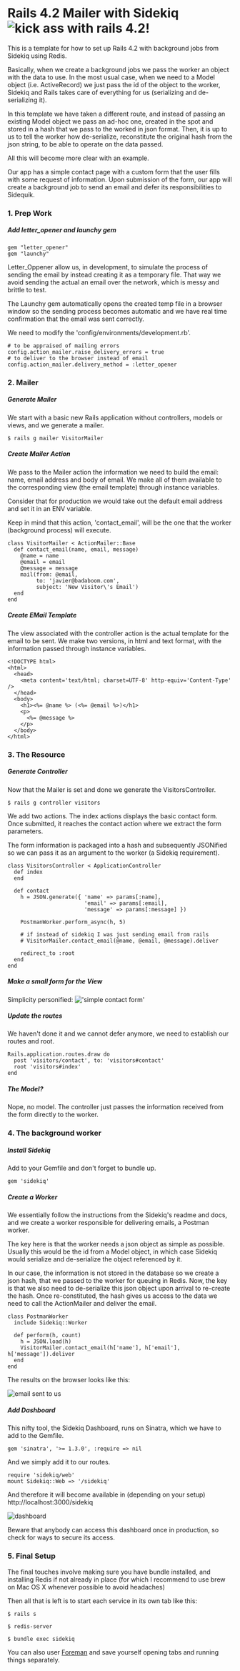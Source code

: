 # Rails 4.2 Mailer with Sidekiq ![kick ass with rails 4.2!](public/nonsense.png)

This is a template for how to set up Rails 4.2 with background jobs from Sidekiq using Redis.

Basically, when we create a background jobs we pass the worker an object with the data to use. In the most usual case, when we need to a Model object (i.e. ActiveRecord) we just pass the id of the object to the worker, Sidekiq and Rails takes care of everything for us (serializing and de-serializing it).

In this template we have taken a different route, and instead of passing an existing Model object we pass an ad-hoc one, created in the spot and stored in a hash that we pass to the worked in json format. Then, it is up to us to tell the worker how de-serialize, reconstitute the original hash from the json string, to be able to operate on the data passed.

All this will become more clear with an example.

Our app has a simple contact page with a custom form that the user fills with some request of information. Upon submission of the form, our app will create a background job to send an email and defer its responsibilities to Sidequik.


### 1. Prep Work

##### Add letter_opener and launchy gem

```
gem "letter_opener"
gem "launchy"
```

Letter_Oppener allow us, in development, to simulate the process of sending the email by instead creating it as a temporary file. That way we avoid sending the actual an email over the network, which is messy and brittle to test.

The Launchy gem automatically opens the created temp file in a browser window so the sending process becomes automatic and we have real time confirmation that the email was sent correctly.

We need to modify the 'config/environments/development.rb'.

```
# to be appraised of mailing errors
config.action_mailer.raise_delivery_errors = true
# to deliver to the browser instead of email
config.action_mailer.delivery_method = :letter_opener
```
### 2. Mailer

##### Generate Mailer

We start with a basic new Rails application without controllers, models or views, and we generate a mailer.

```
$ rails g mailer VisitorMailer
```

##### Create Mailer Action

We pass to the Mailer action the information we need to build the email: name, email address and body of email. We make all of them available to the corresponding view (the email template) through instance variables.

Consider that for production we would take out the default email address and set it in an ENV variable.

Keep in mind that this action, 'contact_email', will be the one that the worker (background process) will execute.

```
class VisitorMailer < ActionMailer::Base
  def contact_email(name, email, message)
    @name = name
    @email = email
    @message = message
    mail(from: @email,
         to: 'javier@badaboom.com',
         subject: 'New Visitor\'s Email')
  end
end
```

##### Create EMail Template

The view associated with the controller action is the actual template for the email to be sent. We make two versions, in html and text format, with the information passed through instance variables.

```
<!DOCTYPE html>
<html>
  <head>
    <meta content='text/html; charset=UTF-8' http-equiv='Content-Type' />
  </head>
  <body>
    <h1><%= @name %> (<%= @email %>)</h1>
    <p>
      <%= @message %>
    </p>
  </body>
</html>
```

### 3. The Resource

##### Generate Controller

Now that the Mailer is set and done we generate the VisitorsController.

```
$ rails g controller visitors
```

We add two actions. The index actions displays the basic contact form. Once submitted, it reaches  the contact action where we extract the form parameters.

The form information is packaged into a hash and subsequently JSONified so we can pass it as an argument to the worker (a Sidekiq requirement).

```
class VisitorsController < ApplicationController
  def index
  end

  def contact
    h = JSON.generate({ 'name' => params[:name],
                        'email' => params[:email],
                        'message' => params[:message] })

    PostmanWorker.perform_async(h, 5)

    # if instead of sidekiq I was just sending email from rails
    # VisitorMailer.contact_email(@name, @email, @message).deliver

    redirect_to :root
  end
end
```

##### Make a small form for the View

Simplicity personified:
!['simple contact form'](public/form.png)

##### Update the routes

We haven't done it and we cannot defer anymore, we need to establish our routes and root.

```
Rails.application.routes.draw do
  post 'visitors/contact', to: 'visitors#contact'
  root 'visitors#index'
end
```

##### The Model?

Nope, no model. The controller just passes the information received from the form directly to the worker.

### 4. The background worker

##### Install Sidekiq

Add to your Gemfile and don't forget to bundle up.

```
gem 'sidekiq'
```

##### Create a Worker

We essentially follow the instructions from the Sidekiq's readme and docs, and we create a worker responsible for delivering emails, a Postman worker.

The key here is that the worker needs a json object as simple as possible. Usually this would be the id from a Model object, in which case Sidekiq would serialize and de-serialize the object referenced by it.

In our case, the information is not stored in the database so we create a json hash, that we passed to the worker for queuing in Redis. Now, the key is that we also need to de-serialize this json object upon arrival to re-create the hash. Once re-constituted, the hash gives us access to the data we need to call the ActionMailer and deliver the email.

```
class PostmanWorker
  include Sidekiq::Worker

  def perform(h, count)
    h = JSON.load(h)
    VisitorMailer.contact_email(h['name'], h['email'], h['message']).deliver
  end
end
```

The results on the browser looks like this:

![email sent to us](public/email.png)

##### Add Dashboard

This nifty tool, the Sidekiq Dashboard, runs on Sinatra, which we have to add to the Gemfile.

```
gem 'sinatra', '>= 1.3.0', :require => nil
```

And we simply add it to our routes.

```
require 'sidekiq/web'
mount Sidekiq::Web => '/sidekiq'
```

And therefore it will become available in (depending on your setup) http://localhost:3000/sidekiq

![dashboard](public/dashboard.png)

Beware that anybody can access this dashboard once in production, so check for ways to secure its access.

### 5. Final Setup

The final touches involve making sure you have bundle installed, and installing Redis if not already in place (for which I recommend to use brew on Mac OS X whenever possible to avoid headaches)

Then all that is left is to start each service in its own tab like this:

```
$ rails s

$ redis-server

$ bundle exec sidekiq
```

You can also user [Foreman](https://github.com/ddollar/foreman) and save yourself opening tabs and running things separately.

